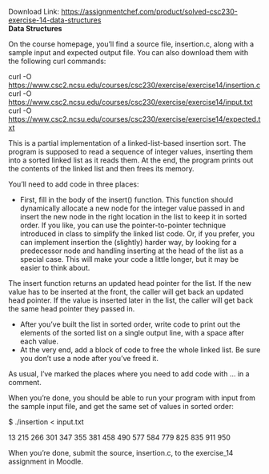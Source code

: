 Download Link: https://assignmentchef.com/product/solved-csc230-exercise-14-data-structures
<br>
<strong>Data Structures</strong>

On the course homepage, you’ll find a source file, insertion.c, along with a sample input and expected output file.  You can also download them with the following curl commands:

curl -O https://www.csc2.ncsu.edu/courses/csc230/exercise/exercise14/insertion.c curl -O https://www.csc2.ncsu.edu/courses/csc230/exercise/exercise14/input.txt curl -O https://www.csc2.ncsu.edu/courses/csc230/exercise/exercise14/expected.txt

This is a partial implementation of a linked-list-based insertion sort.  The program is supposed to read a sequence of integer values, inserting them into a sorted linked list as it reads them.  At the end, the program prints out the contents of the linked list and then frees its memory.

You’ll need to add code in three places:

<ul>

 <li>First, fill in the body of the insert() function. This function should dynamically allocate a new node for the integer value passed in and insert the new node in the right location in the list to keep it in sorted order. If you like, you can use the pointer-to-pointer technique introduced in class to simplify the linked list code.  Or, if you prefer, you can implement insertion the (slightly) harder way, by looking for a predecessor node and handling inserting at the head of the list as a special case.  This will make your code a little longer, but it may be easier to think about.</li>

</ul>

The insert function returns an updated head pointer for the list.  If the new value has to be inserted at the front, the caller will get back an updated head pointer. If the value is inserted later in the list, the caller will get back the same head pointer they passed in.

<ul>

 <li>After you’ve built the list in sorted order, write code to print out the elements of the sorted list on a single output line, with a space after each value.</li>

 <li>At the very end, add a block of code to free the whole linked list. Be sure you don’t use a node after you’ve freed it.</li>

</ul>

As usual, I’ve marked the places where you need to add code with … in a comment.

When you’re done, you should be able to run your program with input from the sample input file, and get the same set of values in sorted order:

$ ./insertion &lt; input.txt

13 215 266 301 347 355 381 458 490 577 584 779 825 835 911 950

When you’re done, submit the source, insertion.c, to the exercise_14 assignment in Moodle.